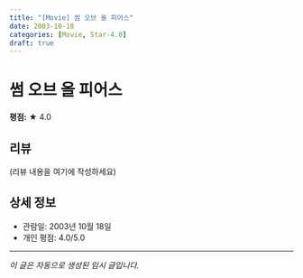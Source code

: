 ```yaml
---
title: "[Movie] 썸 오브 올 피어스"
date: 2003-10-18
categories: [Movie, Star-4.0]
draft: true
---
```


# 썸 오브 올 피어스

**평점:** ★ 4.0

## 리뷰

(리뷰 내용을 여기에 작성하세요)

## 상세 정보

- 관람일: 2003년 10월 18일
- 개인 평점: 4.0/5.0

---

*이 글은 자동으로 생성된 임시 글입니다.*
